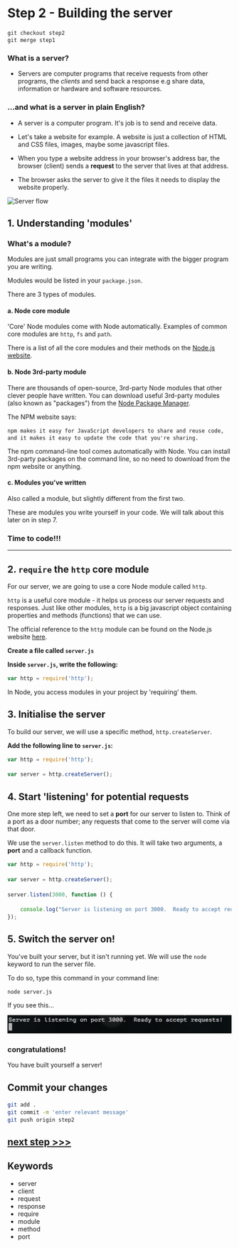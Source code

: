 # Step 2 - Building the server


```
git checkout step2
git merge step1
```

### What is a server?
* Servers are computer programs that receive requests from other programs, the *clients* and send back a response e.g share data, information or hardware and software resources.

### ...and what is a server in plain English?

* A server is a computer program.  It's job is to send and receive data.

* Let's take a website for example.  A website is just a collection of HTML and CSS files, images, maybe some javascript files.

* When you type a website address in your browser's address bar, the browser (client) sends a **request** to the server that lives at that address.

* The browser asks the server to give it the files it needs to display the website properly.


![Server flow](https://files.gitter.im/heron2014/FiiK/server.png)


## 1. Understanding 'modules'

### What's a module?
Modules are just small programs you can integrate with the bigger program you are writing.

Modules would be listed in your `package.json`.

There are 3 types of modules.

#### a. Node core module
'Core' Node modules come with Node automatically.
Examples of common core modules are `http`, `fs` and `path`.

There is a list of all the core modules and their methods on the [Node.js website](https://nodejs.org/dist/latest-v4.x/docs/api/).

#### b. Node 3rd-party module
There are thousands of open-source, 3rd-party Node modules that other clever people have written. You can download useful 3rd-party modules (also known as "packages") from the [Node Package Manager](http://npmjs.com).

The NPM website says:
```
npm makes it easy for JavaScript developers to share and reuse code, and it makes it easy to update the code that you're sharing.
```
The npm command-line tool comes automatically with Node.  You can install 3rd-party packages on the command line, so no need to download from the npm website or anything.

#### c. Modules you've written

Also called a module, but slightly different from the first two.

These are modules you write yourself in your code.  We will talk about this later on in step 7.

### Time to code!!!
---

## 2. `require` the `http` core module

For our server, we are going to use a core Node module called `http`.

`http` is a useful core module - it helps us process our server requests and responses. Just like other modules, `http` is a big javascript object containing properties and methods (functions) that we can use.

The official reference to the `http` module can be found on the Node.js website [here](https://nodejs.org/dist/latest-v4.x/docs/api/http.html).




**Create a file called `server.js`**

**Inside `server.js`, write the following:**

```js
var http = require('http');
```
In Node, you access modules in your project by 'requiring' them.

## 3. Initialise the server

To build our server, we will use a specific method, `http.createServer`.  

**Add the following line to `server.js`:**
```js
var http = require('http');

var server = http.createServer();

```

## 4. Start 'listening' for potential requests

One more step left, we need to set a **port** for our server to listen to.  Think of a port as a door number; any requests that come to the server will come via that door.

We use the `server.listen` method to do this.  It will take two arguments, a **port** and a callback function.

```js
var http = require('http');

var server = http.createServer();

server.listen(3000, function () {

    console.log("Server is listening on port 3000.  Ready to accept requests!");
});

```
## 5. Switch the server on!

You've built your server, but it isn't running yet.  We will use the `node` keyword to run the server file.

To do so, type this command in your command line:
```
node server.js
```

If you see this...

![success](readme-images/step2-server02.png)


### congratulations!
You have built yourself a server!

## Commit your changes

```bash
git add .
git commit -m 'enter relevant message'
git push origin step2
```

## [**next step** >>>](step3.md)

## Keywords
* server
* client
* request
* response
* require
* module
* method
* port
